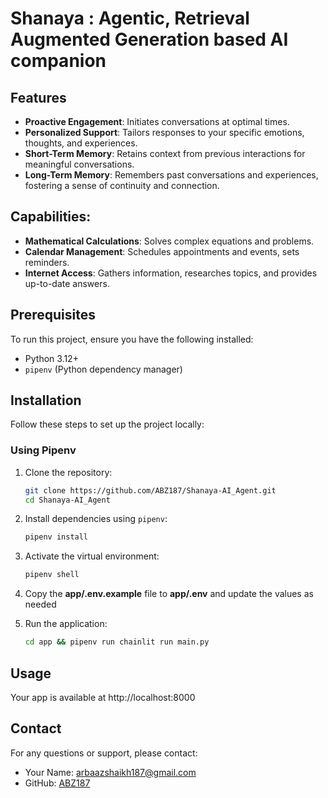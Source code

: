 # Shanaya : Agentic, Retrieval Augmented Generation based AI companion

## Features
- **Proactive Engagement**: Initiates conversations at optimal times.
- **Personalized Support**: Tailors responses to your specific emotions, thoughts, and experiences.
- **Short-Term Memory**: Retains context from previous interactions for meaningful conversations.
- **Long-Term Memory**: Remembers past conversations and experiences, fostering a sense of continuity and connection.

## Capabilities:
- **Mathematical Calculations**: Solves complex equations and problems.
- **Calendar Management**: Schedules appointments and events, sets reminders.
- **Internet Access**: Gathers information, researches topics, and provides up-to-date answers.

## Prerequisites
To run this project, ensure you have the following installed:

- Python 3.12+
- `pipenv` (Python dependency manager)

## Installation
Follow these steps to set up the project locally:

### Using Pipenv
1. Clone the repository:
   ```bash
   git clone https://github.com/ABZ187/Shanaya-AI_Agent.git
   cd Shanaya-AI_Agent
   ```

2. Install dependencies using `pipenv`:
   ```bash
   pipenv install
   ```

3. Activate the virtual environment:
   ```bash
   pipenv shell
   ```
4. Copy the **app/.env.example** file to **app/.env** and update the values as needed

5. Run the application:
   ```bash
   cd app && pipenv run chainlit run main.py
   ```

## Usage
Your app is available at http://localhost:8000

## Contact
For any questions or support, please contact:
- Your Name: arbaazshaikh187@gmail.com
- GitHub: [ABZ187](https://github.com/ABZ187)

